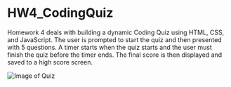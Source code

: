 # HW4_CodingQuiz

Homework 4 deals with building a dynamic Coding Quiz using HTML, CSS, and JavaScript.  The user is prompted to start the quiz and then presented with 5 questions.  A timer starts when the quiz starts and the user must finish the quiz before the timer ends.  The final score is then displayed and saved to a high score screen.

![Image of Quiz](https://octodex.github.com/images/yaktocat.png)